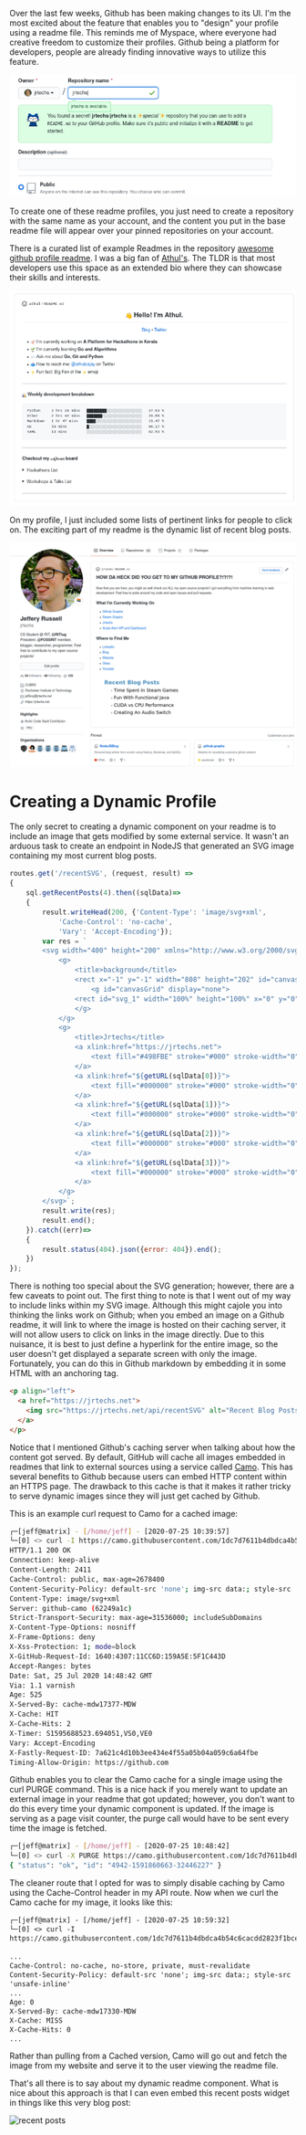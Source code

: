 Over the last few weeks, Github has been making changes to its UI. I'm the most excited about the feature that enables you to "design" your profile using a readme file. This reminds me of Myspace, where everyone had creative freedom to customize their profiles. Github being a platform for developers, people are already finding innovative ways to utilize this feature. 

![creation of a readme profile](media/github-readme/repository.png)

To create one of these readme profiles, you just need to create a repository with the same name as your account, and the content you put in the base readme file will appear over your pinned repositories on your account.


There is a curated list of example Readmes in the repository [awesome github profile readme](https://github.com/abhisheknaiidu/awesome-github-profile-readme).
I was a big fan of [Athul's](https://github.com/athul/athul).
The TLDR is that most developers use this space as an extended bio where they can showcase their skills and interests.

![example github readme](media/github-readme/athul.png)


On my profile, I just included some lists of pertinent links for people to click on.
The exciting part of my readme is the dynamic list of recent blog posts. 

![Github readme jrtechs](media/github-readme/final.png)

# Creating a Dynamic Profile

The only secret to creating a dynamic component on your readme is to include an image that gets modified by some external service.
It wasn't an arduous task to create an endpoint in NodeJS that generated an SVG image containing my most current blog posts.

```js
routes.get('/recentSVG', (request, result) =>
{
    sql.getRecentPosts(4).then((sqlData)=>
    {  
        result.writeHead(200, {'Content-Type': 'image/svg+xml',
            'Cache-Control': 'no-cache',
            'Vary': 'Accept-Encoding'});
        var res = `
        <svg width="400" height="200" xmlns="http://www.w3.org/2000/svg" xmlns:xlink="http://www.w3.org/1999/xlink">
            <g>
                <title>background</title>
                <rect x="-1" y="-1" width="808" height="202" id="canvas_background" fill="#fff"/>
                    <g id="canvasGrid" display="none">
                <rect id="svg_1" width="100%" height="100%" x="0" y="0" stroke-width="0" fill="url(#gridpattern)"/>
                </g>
            </g>
            <g>
                <title>Jrtechs</title>
                <a xlink:href="https://jrtechs.net">
                    <text fill="#498FBE" stroke="#000" stroke-width="0" stroke-opacity="null" x="36.5" y="40.5" id="svg_6" font-size="24" font-family="Oswald, sans-serif" text-anchor="start" xml:space="preserve" font-weight="bold">Recent Blog Posts</text>
                </a>
                <a xlink:href="${getURL(sqlData[0])}">
                    <text fill="#000000" stroke="#000" stroke-width="0" stroke-opacity="null" x="65.5" y="73.5" id="svg_7" font-size="20" font-family="Oswald, sans-serif" text-anchor="start" xml:space="preserve" font-weight="normal">- ${sqlData[0].name}</text>
                </a>
                <a xlink:href="${getURL(sqlData[1])}">  
                    <text fill="#000000" stroke="#000" stroke-width="0" stroke-opacity="null" x="65.5" y="106.5" id="svg_7" font-size="20" font-family="Oswald, sans-serif" text-anchor="start" xml:space="preserve" font-weight="normal">- ${sqlData[1].name}</text>
                </a>
                <a xlink:href="${getURL(sqlData[2])}">
                    <text fill="#000000" stroke="#000" stroke-width="0" stroke-opacity="null" x="65.5" y="139.5" id="svg_7" font-size="20" font-family="Oswald, sans-serif" text-anchor="start" xml:space="preserve" font-weight="normal">- ${sqlData[2].name}</text>
                </a>
                <a xlink:href="${getURL(sqlData[3])}">   
                    <text fill="#000000" stroke="#000" stroke-width="0" stroke-opacity="null" x="65.5" y="172.5" id="svg_7" font-size="20" font-family="Oswald, sans-serif" text-anchor="start" xml:space="preserve" font-weight="normal">- ${sqlData[3].name}</text>
                </a>
            </g>
        </svg>`;
        result.write(res);
        result.end();
    }).catch((err)=>
    {
        result.status(404).json({error: 404}).end();
    })
});
```

There is nothing too special about the SVG generation; however, there are a few caveats to point out.
The first thing to note is that I went out of my way to include links within my SVG image. Although this might cajole you into thinking the links work on Github; when you embed an image on a Github readme, it will link to where the image is hosted on their caching server, it will not allow users to click on links in the image directly. Due to this nuisance, it is best to just define a hyperlink for the entire image, so the user doesn't get displayed a separate screen with only the image. Fortunately, you can do this in Github markdown by embedding it in some HTML with an anchoring tag. 

```html
<p align="left">
  <a href="https://jrtechs.net">
    <img src="https://jrtechs.net/api/recentSVG" alt="Recent Blog Posts"></img>
  </a>
</p>
```

Notice that I mentioned Github's caching server when talking about how the content got served.
By default, GitHub will cache all images embedded in readmes that link to external sources using a service called [Camo](https://github.com/atmos/camo).
This has several benefits to Github because users can embed HTTP content within an HTTPS page.
The drawback to this cache is that it makes it rather tricky to serve dynamic images since they will just get cached by Github.

This is an example curl request to Camo for a cached image:

```bash
┌─[jeff@matrix] - [/home/jeff] - [2020-07-25 10:39:57]
└─[0] <> curl -I https://camo.githubusercontent.com/1dc7d7611b4dbdca4b54c6cacdd2823f1bce4fca/68747470733a2f2f6a7274656368732e6e65742f6170692f726563656e745356472e7376673f
HTTP/1.1 200 OK
Connection: keep-alive
Content-Length: 2411
Cache-Control: public, max-age=2678400
Content-Security-Policy: default-src 'none'; img-src data:; style-src 'unsafe-inline'
Content-Type: image/svg+xml
Server: github-camo (62249a1c)
Strict-Transport-Security: max-age=31536000; includeSubDomains
X-Content-Type-Options: nosniff
X-Frame-Options: deny
X-Xss-Protection: 1; mode=block
X-GitHub-Request-Id: 1640:4307:11CC6D:159A5E:5F1C443D
Accept-Ranges: bytes
Date: Sat, 25 Jul 2020 14:48:42 GMT
Via: 1.1 varnish
Age: 525
X-Served-By: cache-mdw17377-MDW
X-Cache: HIT
X-Cache-Hits: 2
X-Timer: S1595688523.694051,VS0,VE0
Vary: Accept-Encoding
X-Fastly-Request-ID: 7a621c4d10b3ee434e4f55a05b04a059c6a64fbe
Timing-Allow-Origin: https://github.com
```

Github enables you to clear the Camo cache for a single image using the curl PURGE command.
This is a nice hack if you merely want to update an external image in your readme that got updated; however, you don't want to do this every time your dynamic component is updated. If the image is serving as a page visit counter, the purge call would have to be sent every time the image is fetched. 


```bash
┌─[jeff@matrix] - [/home/jeff] - [2020-07-25 10:48:42]
└─[0] <> curl -X PURGE https://camo.githubusercontent.com/1dc7d7611b4dbdca4b54c6cacdd2823f1bce4fca/68747470733a2f2f6a7274656368732e6e65742f6170692f726563656e745356472e7376673f
{ "status": "ok", "id": "4942-1591860663-32446227" }
```

The cleaner route that I opted for was to simply disable caching by Camo using the Cache-Control header in my API route. Now when we curl the Camo cache for my image, it looks like this:

```
┌─[jeff@matrix] - [/home/jeff] - [2020-07-25 10:59:32]
└─[0] <> curl -I https://camo.githubusercontent.com/1dc7d7611b4dbdca4b54c6cacdd2823f1bce4fca/68747470733a2f2f6a7274656368732e6e65742f6170692f726563656e745356472e7376673f

...
Cache-Control: no-cache, no-store, private, must-revalidate
Content-Security-Policy: default-src 'none'; img-src data:; style-src 'unsafe-inline'
...
Age: 0
X-Served-By: cache-mdw17330-MDW
X-Cache: MISS
X-Cache-Hits: 0
...
```

Rather than pulling from a Cached version, Camo will go out and fetch the image from my website and serve it to the user viewing the readme file.

That's all there is to say about my dynamic readme component. What is nice about this approach is that I can even embed this recent posts widget in things like this very blog post:

![recent posts](https://jrtechs.net/api/recentSVG)